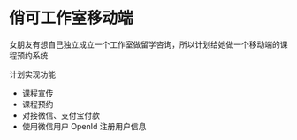 # 俏可工作室移动端

女朋友有想自己独立成立一个工作室做留学咨询，所以计划给她做一个移动端的课程预约系统

计划实现功能
- 课程宣传
- 课程预约
- 对接微信、支付宝付款
- 使用微信用户 OpenId 注册用户信息
